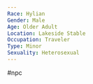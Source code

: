 ```yaml
---
Race: Hylian
Gender: Male
Age: Older Adult
Location: Lakeside Stable
Occupation: Traveler
Type: Minor
Sexuality: Heterosexual
---
```

 #npc 

